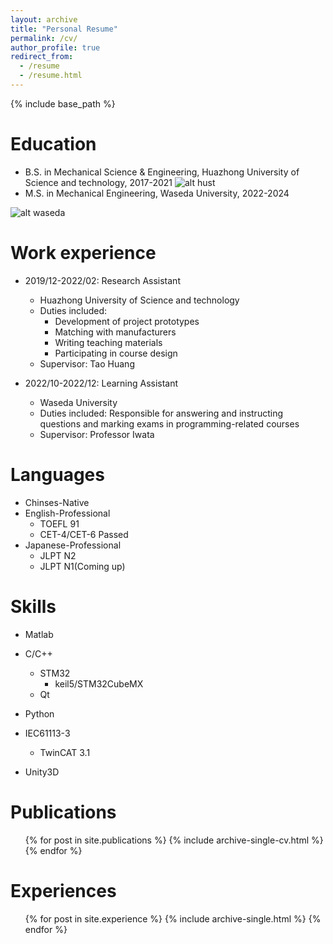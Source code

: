 ```yaml
---
layout: archive
title: "Personal Resume"
permalink: /cv/
author_profile: true
redirect_from:
  - /resume
  - /resume.html
---
```


{% include base_path %}


Education
======
* B.S. in Mechanical Science & Engineering, Huazhong University of Science and technology, 2017-2021
![alt hust](https://gimg3.baidu.com/search/src=https%3A%2F%2Fimgsrc.baidu.com%2Fforum%2Fpic%2Fitem%2Ff9dcd100baa1cd11bbdcbc6fb812c8fcc3ce2d13.jpg&refer=http%3A%2F%2Fwww.baidu.com&app=2021&size=w240&n=0&g=0n&q=75&fmt=auto?sec=1666112400&t=76e5e57dafe0c88d7ee68da24f169624)
* M.S. in Mechanical Engineering, Waseda University, 2022-2024

![alt waseda](https://www.waseda.jp/top/assets/themes/waseda-template-engine-main/img/logo-header-off.png)



Work experience
======
* 2019/12-2022/02: Research Assistant
  * Huazhong University of Science and technology
  * Duties included: 
    * Development of project prototypes
    * Matching with manufacturers
    * Writing teaching materials
    * Participating in course design
  * Supervisor: Tao Huang

* 2022/10-2022/12: Learning Assistant
  * Waseda University
  * Duties included: Responsible for answering and instructing questions and marking exams in programming-related courses
  * Supervisor: Professor Iwata
  

Languages
======
* Chinses-Native
* English-Professional
  * TOEFL 91
  * CET-4/CET-6 Passed
* Japanese-Professional
  * JLPT N2
  * JLPT N1(Coming up)
  
Skills
======
* Matlab
* C/C++
  * STM32
    * keil5/STM32CubeMX
  * Qt

* Python
* IEC61113-3
    * TwinCAT 3.1
* Unity3D
   

Publications
======
  <ul>{% for post in site.publications %}
    {% include archive-single-cv.html %}
  {% endfor %}</ul>
  
Experiences
======
  <ul>
  {% for post in site.experience %}
  {% include archive-single.html %}
{% endfor %}
  </ul>
  
